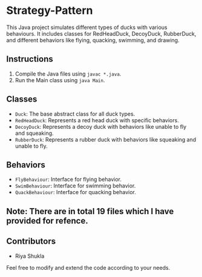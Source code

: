 # Strategy-Pattern
This Java project simulates different types of ducks with various behaviours. It includes classes for RedHeadDuck, DecoyDuck, RubberDuck, and different behaviors like flying, quacking, swimming, and drawing.


## Instructions

1. Compile the Java files using `javac *.java`.
2. Run the Main class using `java Main`.

## Classes

- `Duck`: The base abstract class for all duck types.
- `RedHeadDuck`: Represents a red head duck with specific behaviors.
- `DecoyDuck`: Represents a decoy duck with behaviors like unable to fly and squeaking.
- `RubberDuck`: Represents a rubber duck with behaviors like squeaking and unable to fly.


## Behaviors

- `FlyBehaviour`: Interface for flying behavior.
- `SwimBehaviour`: Interface for swimming behavior.
- `QuackBehaviour`: Interface for quacking behavior.
  
## Note: There are in total 19 files which I have provided for  refence.

## Contributors

- Riya Shukla

Feel free to modify and extend the code according to your needs.

